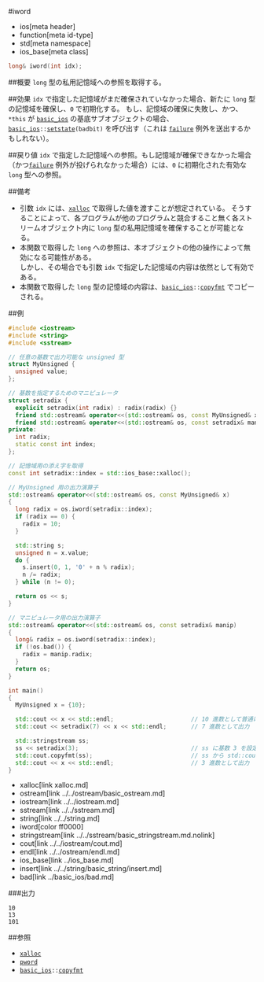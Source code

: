 #iword
* ios[meta header]
* function[meta id-type]
* std[meta namespace]
* ios_base[meta class]

```cpp
long& iword(int idx);
```

##概要
`long` 型の私用記憶域への参照を取得する。


##効果
`idx` で指定した記憶域がまだ確保されていなかった場合、新たに `long` 型の記憶域を確保し、`0` で初期化する。
もし、記憶域の確保に失敗し、かつ、`*this` が [`basic_ios`](../basic_ios.md) の基底サブオブジェクトの場合、[`basic_ios`](../basic_ios.md)`::`[`setstate`](../basic_ios/setstate.md)`(badbit)` を呼び出す（これは [`failure`](failure.md) 例外を送出するかもしれない）。


##戻り値
`idx` で指定した記憶域への参照。もし記憶域が確保できなかった場合（かつ[`failure`](failure.md) 例外が投げられなかった場合）には、`0` に初期化された有効な `long` 型への参照。


##備考
- 引数 `idx` には、[`xalloc`](xalloc.md) で取得した値を渡すことが想定されている。
    そうすることによって、各プログラムが他のプログラムと競合すること無く各ストリームオブジェクト内に `long` 型の私用記憶域を確保することが可能となる。
- 本関数で取得した `long` への参照は、本オブジェクトの他の操作によって無効になる可能性がある。  
    しかし、その場合でも引数 `idx` で指定した記憶域の内容は依然として有効である。
- 本関数で取得した `long` 型の記憶域の内容は、[`basic_ios`](../basic_ios.md)`::`[`copyfmt`](../basic_ios/copyfmt.md.nolink) でコピーされる。


##例
```cpp
#include <iostream>
#include <string>
#include <sstream>

// 任意の基数で出力可能な unsigned 型
struct MyUnsigned {
  unsigned value;
};

// 基数を指定するためのマニピュレータ
struct setradix {
  explicit setradix(int radix) : radix(radix) {}
  friend std::ostream& operator<<(std::ostream& os, const MyUnsigned& x);
  friend std::ostream& operator<<(std::ostream& os, const setradix& manip);
private:
  int radix;
  static const int index;
};

// 記憶域用の添え字を取得
const int setradix::index = std::ios_base::xalloc();

// MyUnsigned 用の出力演算子
std::ostream& operator<<(std::ostream& os, const MyUnsigned& x)
{
  long radix = os.iword(setradix::index);
  if (radix == 0) {
    radix = 10;
  }

  std::string s;
  unsigned n = x.value;
  do {
    s.insert(0, 1, '0' + n % radix);
    n /= radix;
  } while (n != 0);

  return os << s;
}

// マニピュレータ用の出力演算子
std::ostream& operator<<(std::ostream& os, const setradix& manip)
{
  long& radix = os.iword(setradix::index);
  if (!os.bad()) {
    radix = manip.radix;
  }
  return os;
}

int main()
{
  MyUnsigned x = {10};

  std::cout << x << std::endl;                      // 10 進数として普通に出力
  std::cout << setradix(7) << x << std::endl;       // 7 進数として出力

  std::stringstream ss;
  ss << setradix(3);                                // ss に基数 3 を設定
  std::cout.copyfmt(ss);                            // ss から std::cout にフォーマットをコピー
  std::cout << x << std::endl;                      // 3 進数として出力
}
```
* xalloc[link xalloc.md]
* ostream[link ../../ostream/basic_ostream.md]
* iostream[link ../../iostream.md]
* sstream[link ../../sstream.md]
* string[link ../../string.md]
* iword[color ff0000]
* stringstream[link ../../sstream/basic_stringstream.md.nolink]
* cout[link ../../iostream/cout.md]
* endl[link ../../ostream/endl.md]
* ios_base[link ../ios_base.md]
* insert[link ../../string/basic_string/insert.md]
* bad[link ../basic_ios/bad.md]

###出力
```
10
13
101
```


##参照
- [`xalloc`](xalloc.md)
- [`pword`](pword.md)
- [`basic_ios`](../basic_ios.md)`::`[`copyfmt`](../basic_ios/copyfmt.md.nolink)
